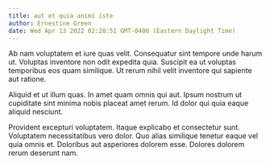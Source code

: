 ```yaml
---
title: aut et quia animi iste
author: Ernestine Green
date: Wed Apr 13 2022 02:28:51 GMT-0400 (Eastern Daylight Time)
---
```

Ab nam voluptatem et iure quas velit. Consequatur sint tempore unde harum ut. Voluptas inventore non odit expedita quia. Suscipit ea ut voluptas temporibus eos quam similique. Ut rerum nihil velit inventore qui sapiente aut ratione.

 Aliquid et ut illum quas. In amet quam omnis qui aut. Ipsum nostrum ut cupiditate sint minima nobis placeat amet rerum. Id dolor qui quia eaque aliquid nesciunt.

 Provident excepturi voluptatem. Itaque explicabo et consectetur sunt. Voluptatem necessitatibus vero dolor. Quo alias similique tenetur eaque vel quia omnis et. Doloribus aut asperiores dolorem esse. Dolores dolorem rerum deserunt nam.